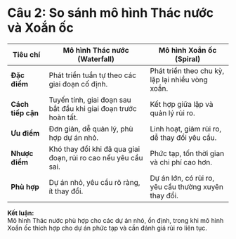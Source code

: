 # Câu 2: So sánh mô hình Thác nước và Xoắn ốc
| Tiêu chí | Mô hình Thác nước (Waterfall) | Mô hình Xoắn ốc (Spiral) |
|-----------|-------------------------------|---------------------------|
| **Đặc điểm** | Phát triển tuần tự theo các giai đoạn cố định. | Phát triển theo chu kỳ, lặp lại nhiều vòng xoắn. |
| **Cách tiếp cận** | Tuyến tính, giai đoạn sau bắt đầu khi giai đoạn trước hoàn tất. | Kết hợp giữa lặp và quản lý rủi ro. |
| **Ưu điểm** | Đơn giản, dễ quản lý, phù hợp dự án nhỏ. | Linh hoạt, giảm rủi ro, dễ thay đổi yêu cầu. |
| **Nhược điểm** | Khó thay đổi khi đã qua giai đoạn, rủi ro cao nếu yêu cầu sai. | Phức tạp, tốn thời gian và chi phí cao hơn. |
| **Phù hợp** | Dự án nhỏ, yêu cầu rõ ràng, ít thay đổi. | Dự án lớn, có rủi ro, yêu cầu thường xuyên thay đổi. |

**Kết luận:**  
Mô hình Thác nước phù hợp cho các dự án nhỏ, ổn định, trong khi mô hình Xoắn ốc thích hợp cho dự án phức tạp và cần đánh giá rủi ro liên tục.
